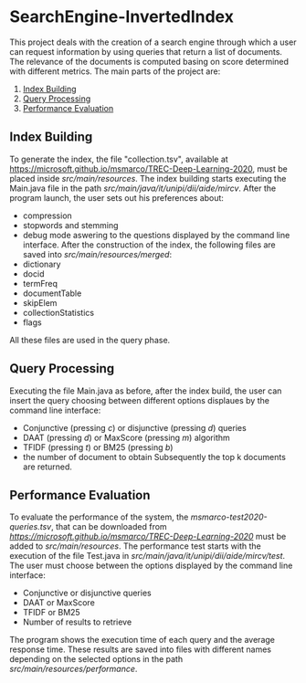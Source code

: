 # SearchEngine-InvertedIndex

This project deals with the creation of a search engine through which a user can request information by using queries that return a list of documents. The relevance of the documents is computed basing on score determined with different metrics. 
The main parts of the project are: 
1. [Index Building](#index)
2. [Query Processing](#query)
3. [Performance Evaluation](#performance)

## Index Building

To generate the index, the file "collection.tsv", available at https://microsoft.github.io/msmarco/TREC-Deep-Learning-2020, must be placed inside *src/main/resources*. The index building starts executing the Main.java file in the path *src/main/java/it/unipi/dii/aide/mircv*.
After the program launch, the user sets out his preferences about: 
- compression
- stopwords and stemming
- debug mode
aswering to the questions displayed by the command line interface.
 After the construction of the index, the following files are saved into *src/main/resources/merged*:
-  dictionary
-  docid
-  termFreq
-  documentTable
-  skipElem
- collectionStatistics
- flags
  
All these files are used in the query phase.

## Query Processing
Executing the file Main.java as before, after the index build, the user can insert the query choosing between different options displaues by the command line interface: 
- Conjunctive (pressing *c*) or disjunctive (pressing *d*) queries
- DAAT (pressing *d*) or MaxScore (pressing *m*) algorithm
- TFIDF (pressing *t*) or BM25 (pressing *b*)
- the number of document to obtain
Subsequently the top k documents are returned.

## Performance Evaluation
To evaluate the performance of the system, the *msmarco-test2020-queries.tsv*, that can be downloaded from *https://microsoft.github.io/msmarco/TREC-Deep-Learning-2020* must be added to *src/main/resources*.
The performance test starts with the execution of the file Test.java in *src/main/java/it/unipi/dii/aide/mircv/test*. The user must choose between the options displayed by the command line interface: 
- Conjunctive or disjunctive queries
- DAAT or MaxScore
- TFIDF or BM25
- Number of results to retrieve
  
The program shows the execution time of each query and the average response time. 
These results are saved into files with different names depending on the selected options in the path *src/main/resources/performance*.
